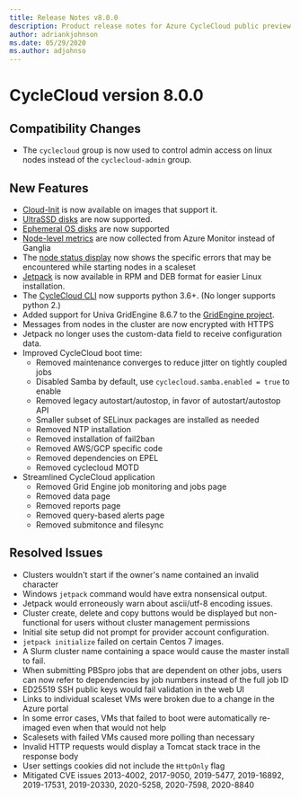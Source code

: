 ```yaml
---
title: Release Notes v8.0.0
description: Product release notes for Azure CycleCloud public preview v8.0.0
author: adriankjohnson
ms.date: 05/29/2020
ms.author: adjohnso
---
```


# CycleCloud version 8.0.0

## Compatibility Changes

 * The `cyclecloud` group is now used to control admin access on linux nodes instead of the `cyclecloud-admin` group.

## New Features

 * [Cloud-Init](~/how-to/cloud-init.md) is now available on images that support it.
 * [UltraSSD disks](~/cluster-references/volume-reference.md) are now supported.
 * [Ephemeral OS disks](~/cluster-references/volume-reference.md) are now supported
 * [Node-level metrics](~/concepts/monitoring.md) are now collected from Azure Monitor instead of Ganglia
 * The [node status display](~/how-to/troubleshoot.md) now shows the specific errors that may be encountered while starting nodes in a scaleset
 * [Jetpack](~/how-to/install-jetpack.md) is now available in RPM and DEB format for easier Linux installation.
 * The [CycleCloud CLI](~/how-to/install-cyclecloud-cli.md) now supports python 3.6+. (No longer supports python 2.)
 * Added support for Univa GridEngine 8.6.7 to the [GridEngine project](~/gridengine.md).
 * Messages from nodes in the cluster are now encrypted with HTTPS
 * Jetpack no longer uses the custom-data field to receive configuration data.
 * Improved CycleCloud boot time:
     * Removed maintenance converges to reduce jitter on tightly coupled jobs
     * Disabled Samba by default, use `cyclecloud.samba.enabled = true` to enable
     * Removed legacy autostart/autostop, in favor of autostart/autostop API
     * Smaller subset of SELinux packages are installed as needed
     * Removed NTP installation
     * Removed installation of fail2ban
     * Removed AWS/GCP specific code
     * Removed dependencies on EPEL
     * Removed cyclecloud MOTD
 * Streamlined CycleCloud application
     * Removed Grid Engine job monitoring and jobs page
     * Removed data page
     * Removed reports page
     * Removed query-based alerts page
     * Removed submitonce and filesync

 ## Resolved Issues

 * Clusters wouldn't start if the owner's name contained an invalid character
 * Windows `jetpack` command would have extra nonsensical output.
 * Jetpack would erroneously warn about ascii/utf-8 encoding issues.
 * Cluster create, delete and copy buttons would be displayed but non-functional for users without cluster management permissions
 * Initial site setup did not prompt for provider account configuration.
 * `jetpack initialize` failed on certain Centos 7 images.
 * A Slurm cluster name containing a space would cause the master install to fail.
 * When submitting PBSpro jobs that are dependent on other jobs, users can now refer to dependencies by job numbers instead of the full job ID
 * ED25519 SSH public keys would fail validation in the web UI
 * Links to individual scaleset VMs were broken due to a change in the Azure portal
 * In some error cases, VMs that failed to boot were automatically re-imaged even when that would not help
 * Scalesets with failed VMs caused more polling than necessary
 * Invalid HTTP requests would display a Tomcat stack trace in the response body
 * User settings cookies did not include the `HttpOnly` flag
 * Mitigated CVE issues 2013-4002, 2017-9050, 2019-5477, 2019-16892, 2019-17531, 2019-20330, 2020-5258, 2020-7598, 2020-8840


